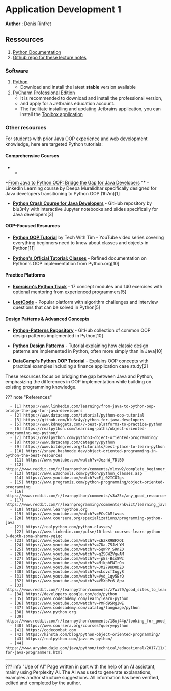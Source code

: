 # Application Development 1

**Author** : Denis Rinfret

## Ressources

1. [Python Documentation](https://docs.python.org/3/)
2. [Github repo for these lecture notes](https://profdenis.github.io/app_dev1)

### Software

1. [Python](https://www.python.org/downloads/windows/)
    - Download and install the latest **stable** version available
2. [PyCharm Professional Edition](https://www.jetbrains.com/pycharm/download/?section=windows)
    - It is recommended to download and install the professional version,
    - and apply for a Jetbrains education account.
    - The facilitate installing and updating Jetbrains application, you can install the
      [Toolbox application](https://www.jetbrains.com/toolbox-app/)

### Other resources

For students with prior Java OOP experience and web development knowledge, here are targeted Python tutorials:

#### Comprehensive Courses

-
    *
*[From Java to Python OOP: Bridge the Gap for Java Developers]((https://www.linkedin.com/learning/from-java-to-python-oop-bridge-the-gap-for-java-developers))
** - LinkedIn Learning course by Deepa Muralidhar
specifically designed for Java developers transitioning to Python OOP (1h7m)[1]

- **[Python Crash Course for Java Developers](https://github.com/blu3r4y/python-for-java-developers)** - GitHub
  repository by blu3r4y with interactive Jupyter notebooks and
  slides specifically for Java developers[3]

#### OOP-Focused Resources

- **[Python OOP Tutorial](https://www.youtube.com/watch?v=JeznW_7DlB0)** by Tech With Tim - YouTube video series
  covering everything beginners need to know about
  classes and objects in Python[11]

- **[Python's Official Tutorial: Classes](https://docs.python.org/3/tutorial/classes.html)** - Refined documentation on
  Python's OOP implementation from Python.org[10]

#### Practice Platforms

- **[Exercism's Python Track](https://exercism.org/tracks/python/concepts)** - 17 concept modules and 140 exercises with
  optional mentoring from experienced
  programmers[5]

- **[LeetCode](https://leetcode.com/problemset/)** - Popular platform with algorithm challenges and interview questions
  that can be solved in Python[5]

#### Design Patterns & Advanced Concepts

- **[Python-Patterns Repository](https://github.com/faif/python-patterns)** - GitHub collection of common OOP design
  patterns implemented in Python[10]

- **[Python Design Patterns](https://www.toptal.com/python/python-design-patterns)** - Tutorial explaining how classic
  design patterns are implemented in Python, often more
  simply than in Java[10]

- **[DataCamp's Python OOP Tutorial](https://www.datacamp.com/tutorial/python-oop-tutorial)** - Explains OOP concepts
  with practical examples including a finance application
  case study[2]

These resources focus on bridging the gap between Java and Python, emphasizing the differences in OOP implementation
while building on existing programming knowledge.

??? note "References"

      - [1] https://www.linkedin.com/learning/from-java-to-python-oop-bridge-the-gap-for-java-developers
      - [2] https://www.datacamp.com/tutorial/python-oop-tutorial
      - [3] https://github.com/blu3r4y/python-for-java-developers
      - [5] https://www.kdnuggets.com/7-best-platforms-to-practice-python
      - [6] https://realpython.com/learning-paths/object-oriented-programming-oop-python/
      - [7] https://realpython.com/python3-object-oriented-programming/
      - [8] https://www.datacamp.com/category/python
      - [9] https://www.bitdegree.org/tutorials/best-place-to-learn-python
      - [10] https://snaye.hashnode.dev/object-oriented-programming-in-python-the-best-resources
      - [11] https://www.youtube.com/watch?v=JeznW_7DlB0
      - [12] https://www.reddit.com/r/learnpython/comments/xlxsw2/complete_beginner_looking_for_interactive_site_to/
      - [13] https://www.w3schools.com/python/python_classes.asp
      - [14] https://www.youtube.com/watch?v=Ej_02ICOIgs
      - [15] https://www.programiz.com/python-programming/object-oriented-programming
      - [16] https://www.reddit.com/r/learnpython/comments/s3a25c/any_good_resources_for_an_experienced_java/
      - [17] https://www.reddit.com/r/learnprogramming/comments/nkvict/learning_java_with_background_in_python/
      - [18] https://www.learnpython.org
      - [19] https://www.youtube.com/watch?v=PCsCAMfwvos
      - [20] https://www.coursera.org/specializations/programming-python-java
      - [21] https://realpython.com/python-classes/
      - [22] https://www.linkedin.com/pulse/10-best-courses-learn-python-3-depth-soma-sharma-yq1qc
      - [23] https://www.youtube.com/watch?v=xEZkR9BFXOI
      - [24] https://www.youtube.com/watch?v=ZDa-Z5JzLYM
      - [25] https://www.youtube.com/watch?v=5qWPP_SRnZ0
      - [26] https://www.youtube.com/watch?v=q2SGW2VgwAM
      - [27] https://www.youtube.com/watch?v=-pEs-Bss8Wc
      - [28] https://www.youtube.com/watch?v=MikphENIrOo
      - [29] https://www.youtube.com/watch?v=JM279KD0DZ0
      - [30] https://www.youtube.com/watch?v=xLovcfIugy8
      - [31] https://www.youtube.com/watch?v=Vyd_1qy5ErQ
      - [32] https://www.youtube.com/watch?v=VMXoPc6_8pw
      - [33] https://www.reddit.com/r/learnpython/comments/z7wi79/good_sites_to_learn_python_that_are_not_crazy/
      - [34] https://developers.google.com/edu/python
      - [35] https://www.codecademy.com/learn/learn-python
      - [36] https://www.youtube.com/watch?v=PMFd95RgIwE
      - [37] https://www.codecademy.com/catalog/language/python
      - [38] https://www.python.org
      - [39] https://www.reddit.com/r/learnpython/comments/18xj44p/looking_for_good_resources_to_learn_oop_concepts/
      - [40] https://www.coursera.org/courses?query=python
      - [41] https://codecombat.com
      - [42] https://kinsta.com/blog/python-object-oriented-programming/
      - [43] https://realpython.com/java-vs-python/
      - [44] https://www.aryaboudaie.com/java/python/technical/educational/2017/11/13/python-for-java-programmers.html


---------------

??? info "Use of AI"
        Page written in part with the help of an AI assistant, mainly using Perplexity AI. The AI was used to generate
        explanations, examples and/or structure suggestions. All information has been verified, edited and completed by the
        author.

